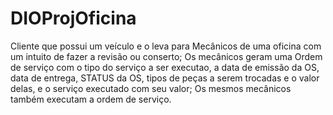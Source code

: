 # DIOProjOficina

Cliente que possui um veículo e o leva para Mecânicos de uma oficina com um intuito de fazer a revisão ou conserto;
Os mecânicos geram uma Ordem de serviço com o tipo do serviço a ser executao, a data de emissão da OS, data de entrega, STATUS da OS, tipos de peças a serem trocadas e o valor delas, e o serviço executado com seu valor;
Os mesmos mecânicos também executam a ordem de serviço.
